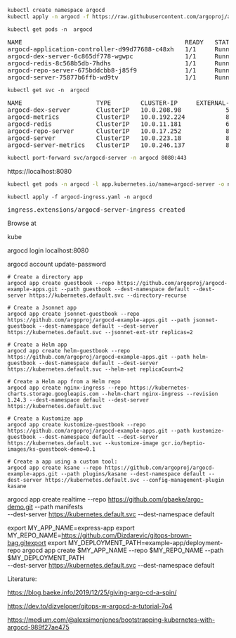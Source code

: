 ```bash
kubectl create namespace argocd 
kubectl apply -n argocd -f https://raw.githubusercontent.com/argoproj/argo-cd/stable/manifests/install.yaml
```

```
kubectl get pods -n  argocd
```
<pre>
NAME                                            READY   STATUS    RESTARTS   AGE
argocd-application-controller-d99d77688-c48xh   1/1     Running   0          17m
argocd-dex-server-6c865df778-wgwpc              1/1     Running   0          17m
argocd-redis-8c568b5db-7hdhs                    1/1     Running   0          17m
argocd-repo-server-675bddcbb8-j85f9             1/1     Running   0          17m
argocd-server-75877b6ffb-wd9tv                  1/1     Running   0          17m
</pre>

```
kubectl get svc -n  argocd
```
<pre>
NAME                    TYPE        CLUSTER-IP     EXTERNAL-IP   PORT(S)                      AGE
argocd-dex-server       ClusterIP   10.0.208.98    <none>        5556/TCP,5557/TCP,5558/TCP   17m
argocd-metrics          ClusterIP   10.0.192.224   <none>        8082/TCP                     17m
argocd-redis            ClusterIP   10.0.11.181    <none>        6379/TCP                     17m
argocd-repo-server      ClusterIP   10.0.17.252    <none>        8081/TCP,8084/TCP            17m
argocd-server           ClusterIP   10.0.223.18    <none>        80/TCP,443/TCP               17m
argocd-server-metrics   ClusterIP   10.0.246.137   <none>        8083/TCP                     17m
</pre>

```bash
kubectl port-forward svc/argocd-server -n argocd 8080:443
```

https://localhost:8080

```bash
kubectl get pods -n argocd -l app.kubernetes.io/name=argocd-server -o name | cut -d'/' -f 2
```
```
kubectl apply -f argocd-ingress.yaml -n argocd
```
<pre>
ingress.extensions/argocd-server-ingress created
</pre>


Browse at

kube

argocd login localhost:8080

argocd account update-password



    # Create a directory app
    argocd app create guestbook --repo https://github.com/argoproj/argocd-example-apps.git --path guestbook --dest-namespace default --dest-server https://kubernetes.default.svc --directory-recurse

    # Create a Jsonnet app
    argocd app create jsonnet-guestbook --repo https://github.com/argoproj/argocd-example-apps.git --path jsonnet-guestbook --dest-namespace default --dest-server https://kubernetes.default.svc --jsonnet-ext-str replicas=2

    # Create a Helm app
    argocd app create helm-guestbook --repo https://github.com/argoproj/argocd-example-apps.git --path helm-guestbook --dest-namespace default --dest-server https://kubernetes.default.svc --helm-set replicaCount=2

    # Create a Helm app from a Helm repo
    argocd app create nginx-ingress --repo https://kubernetes-charts.storage.googleapis.com --helm-chart nginx-ingress --revision 1.24.3 --dest-namespace default --dest-server https://kubernetes.default.svc

    # Create a Kustomize app
    argocd app create kustomize-guestbook --repo https://github.com/argoproj/argocd-example-apps.git --path kustomize-guestbook --dest-namespace default --dest-server https://kubernetes.default.svc --kustomize-image gcr.io/heptio-images/ks-guestbook-demo=0.1    

    # Create a app using a custom tool:
    argocd app create ksane --repo https://github.com/argoproj/argocd-example-apps.git --path plugins/kasane --dest-namespace default --dest-server https://kubernetes.default.svc --config-management-plugin kasane


argocd app create realtime --repo https://github.com/gbaeke/argo-demo.git --path manifests \
--dest-server https://kubernetes.default.svc --dest-namespace default


export MY_APP_NAME=express-app
export MY_REPO_NAME=https://github.com/Dizdarevic/gitops-brown-bag.gitexport 
export MY_DEPLOYMENT_PATH=example-app/deployment-repo
argocd app create $MY_APP_NAME --repo $MY_REPO_NAME --path $MY_DEPLOYMENT_PATH  \
  --dest-server https://kubernetes.default.svc --dest-namespace default

Literature:

https://blog.baeke.info/2019/12/25/giving-argo-cd-a-spin/

https://dev.to/dizveloper/gitops-w-argocd-a-tutorial-7o4


https://medium.com/@alexsimonjones/bootstrapping-kubernetes-with-argocd-989f27ae475


